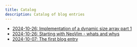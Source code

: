 ```yaml
---
title: Catalog
description: Catalog of blog entries
---
```


- [2024-10-26: Implementation of a dynamic size array part 1](blog/2024/2024_10_26_dynamic_size_array.html)
- [2024-10-26: Starting with NeoVim - whats and whys](/blog/2024/2024_10_26_starting_with_neovim.html)
- [2024-10-07: The first blog entry](/blog/2024/2024_10_07.html)

